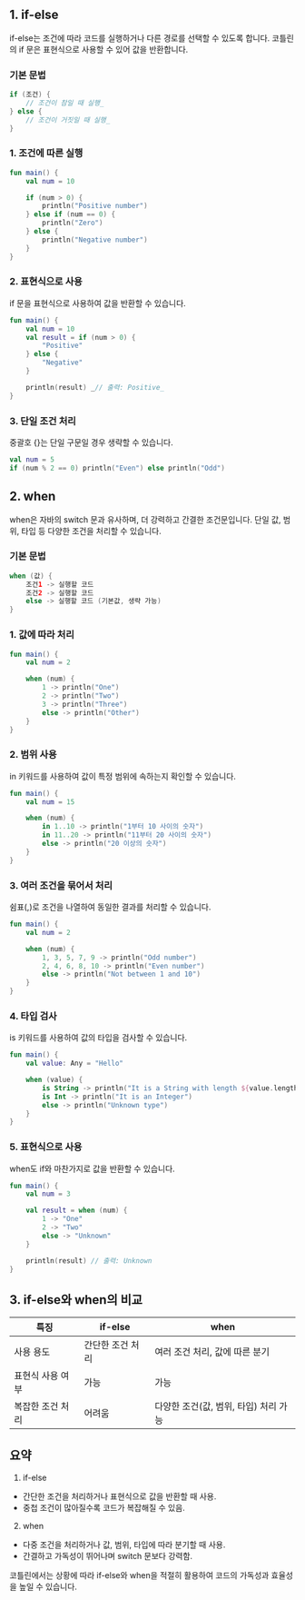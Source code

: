 ## 1. if-else

if-else는 조건에 따라 코드를 실행하거나 다른 경로를 선택할 수 있도록 합니다. 코틀린의 if 문은 표현식으로 사용할 수 있어 값을 반환합니다.

### 기본 문법

```kotlin
if (조건) {
    // 조건이 참일 때 실행_
} else {
    // 조건이 거짓일 때 실행_
}
```

### 1. 조건에 따른 실행

```kotlin
fun main() {
    val num = 10

    if (num > 0) {
        println("Positive number")
    } else if (num == 0) {
        println("Zero")
    } else {
        println("Negative number")
    }
}
```

### 2. 표현식으로 사용

if 문을 표현식으로 사용하여 값을 반환할 수 있습니다.

```kotlin
fun main() {
    val num = 10
    val result = if (num > 0) {
        "Positive"
    } else {
        "Negative"
    }

    println(result) _// 출력: Positive_
}
```

### 3. 단일 조건 처리

중괄호 {}는 단일 구문일 경우 생략할 수 있습니다.

```kotlin
val num = 5
if (num % 2 == 0) println("Even") else println("Odd")
```

## 2. when

when은 자바의 switch 문과 유사하며, 더 강력하고 간결한 조건문입니다. 단일 값, 범위, 타입 등 다양한 조건을 처리할 수 있습니다.

### 기본 문법

```kotlin
when (값) {
    조건1 -> 실행할 코드
    조건2 -> 실행할 코드
    else -> 실행할 코드 (기본값, 생략 가능)
}
```

### 1. 값에 따라 처리

```kotlin
fun main() {
    val num = 2

    when (num) {
        1 -> println("One")
        2 -> println("Two")
        3 -> println("Three")
        else -> println("Other")
    }
}
```

### 2. 범위 사용

in 키워드를 사용하여 값이 특정 범위에 속하는지 확인할 수 있습니다.

```kotlin
fun main() {
    val num = 15

    when (num) {
        in 1..10 -> println("1부터 10 사이의 숫자")
        in 11..20 -> println("11부터 20 사이의 숫자")
        else -> println("20 이상의 숫자")
    }
}
```

### 3. 여러 조건을 묶어서 처리

쉼표(,)로 조건을 나열하여 동일한 결과를 처리할 수 있습니다.

```kotlin
fun main() {
    val num = 2

    when (num) {
        1, 3, 5, 7, 9 -> println("Odd number")
        2, 4, 6, 8, 10 -> println("Even number")
        else -> println("Not between 1 and 10")
    }
}
```

### 4. 타입 검사

is 키워드를 사용하여 값의 타입을 검사할 수 있습니다.

```kotlin
fun main() {
    val value: Any = "Hello"

    when (value) {
        is String -> println("It is a String with length ${value.length}")
        is Int -> println("It is an Integer")
        else -> println("Unknown type")
    }
}
```

### 5. 표현식으로 사용

when도 if와 마찬가지로 값을 반환할 수 있습니다.

```kotlin
fun main() {
    val num = 3

    val result = when (num) {
        1 -> "One"
        2 -> "Two"
        else -> "Unknown"
    }

    println(result) // 출력: Unknown
}
```

## 3. if-else와 when의 비교

| 특징        | if-else   | when                    |
| --------- | --------- | ----------------------- |
| 사용 용도     | 간단한 조건 처리 | 여러 조건 처리, 값에 따른 분기      |
| 표현식 사용 여부 | 가능        | 가능                      |
| 복잡한 조건 처리 | 어려움       | 다양한 조건(값, 범위, 타입) 처리 가능 |

## 요약

1. if-else

- 간단한 조건을 처리하거나 표현식으로 값을 반환할 때 사용.
- 중첩 조건이 많아질수록 코드가 복잡해질 수 있음.

2. when

- 다중 조건을 처리하거나 값, 범위, 타입에 따라 분기할 때 사용.
- 간결하고 가독성이 뛰어나며 switch 문보다 강력함.

코틀린에서는 상황에 따라 if-else와 when을 적절히 활용하여 코드의 가독성과 효율성을 높일 수 있습니다.

